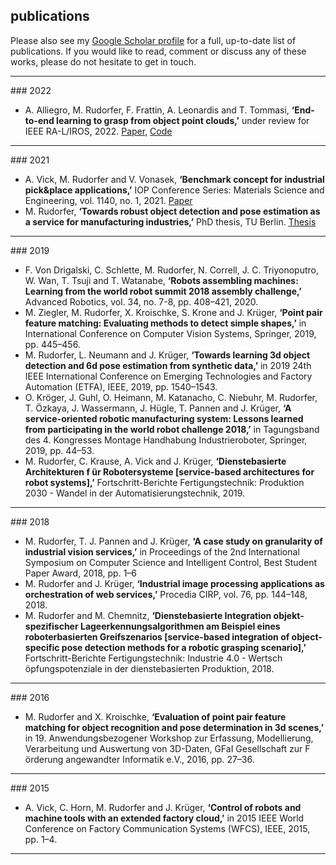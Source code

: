 ## publications

Please also see my [Google Scholar profile](https://scholar.google.com/citations?hl=en&user=Dz1Q-e0AAAAJ) for a full, up-to-date list of publications.
If you would like to read, comment or discuss any of these works, please do not hesitate to get in touch.

<hr/>
### 2022

- A. Alliegro, M. Rudorfer, F. Frattin, A. Leonardis and T. Tommasi, **‘End-to-end learning to grasp from object point clouds,’** under review for IEEE RA-L/IROS, 2022. [Paper](https://arxiv.org/abs/2203.05585), [Code](https://github.com/antoalli/L2G/)


<hr/>
### 2021

- A. Vick, M. Rudorfer and V. Vonasek, **‘Benchmark concept for industrial pick&place applications,’** IOP Conference Series:
Materials Science and Engineering, vol. 1140, no. 1, 2021. [Paper](https://doi.org/10.1088/1757-899X/1140/1/012014)
- M. Rudorfer, **‘Towards robust object detection and pose estimation as a service for manufacturing industries,’** PhD thesis, TU Berlin. [Thesis](https://doi.org/10.14279/depositonce-11302)

<hr/>
### 2019

- F. Von Drigalski, C. Schlette, M. Rudorfer, N. Correll, J. C. Triyonoputro, W. Wan, T. Tsuji and T. Watanabe, **‘Robots assembling machines: Learning from the world robot summit 2018 assembly challenge,’** Advanced Robotics, vol. 34, no. 7-8, pp. 408–421, 2020.
- M. Ziegler, M. Rudorfer, X. Kroischke, S. Krone and J. Krüger, **‘Point pair feature matching: Evaluating methods to detect simple shapes,’** in International Conference on Computer Vision Systems, Springer, 2019, pp. 445–456.
- M. Rudorfer, L. Neumann and J. Krüger, **‘Towards learning 3d object detection and 6d pose estimation from synthetic data,’** in 2019 24th IEEE International Conference on Emerging Technologies and Factory Automation (ETFA), IEEE, 2019, pp. 1540–1543.
- O. Kröger, J. Guhl, O. Heimann, M. Katanacho, C. Niebuhr, M. Rudorfer, T. Özkaya, J. Wassermann, J. Hügle, T. Pannen and J. Krüger, **‘A service-oriented robotic manufacturing system: Lessons learned from participating in the world robot challenge 2018,’** in Tagungsband des 4. Kongresses Montage Handhabung Industrieroboter, Springer, 2019, pp. 44–53.
- M. Rudorfer, C. Krause, A. Vick and J. Krüger, **‘Dienstebasierte Architekturen f  ̈ur Robotersysteme [service-based architectures for robot systems],’** Fortschritt-Berichte Fertigungstechnik: Produktion 2030 - Wandel in der Automatisierungstechnik, 2019.

<hr/>
### 2018

- M. Rudorfer, T. J. Pannen and J. Krüger, **‘A case study on granularity of industrial vision services,’** in Proceedings of the 2nd International Symposium on Computer Science and Intelligent Control, Best Student Paper Award, 2018, pp. 1–6
- M. Rudorfer and J. Krüger, **‘Industrial image processing applications as orchestration of web services,’** Procedia CIRP, vol. 76, pp. 144–148, 2018.
- M. Rudorfer and M. Chemnitz, **‘Dienstebasierte Integration objekt-spezifischer Lageerkennungsalgorithmen am Beispiel eines roboterbasierten Greifszenarios [service-based integration of object-specific pose detection methods for a robotic grasping scenario],’** Fortschritt-Berichte Fertigungstechnik: Industrie 4.0 - Wertsch  ̈opfungspotenziale in der dienstebasierten Produktion, 2018.

<hr/>
### 2016

- M. Rudorfer and X. Kroischke, **‘Evaluation of point pair feature matching for object recognition and pose determination in 3d scenes,’** in 19. Anwendungsbezogener Workshop zur Erfassung, Modellierung, Verarbeitung und Auswertung von 3D-Daten, GFaI Gesellschaft zur F  ̈orderung angewandter Informatik e.V., 2016, pp. 27–36.

<hr/>
### 2015

- A. Vick, C. Horn, M. Rudorfer and J. Krüger, **‘Control of robots and machine tools with an extended factory cloud,’** in 2015 IEEE World Conference on Factory Communication Systems (WFCS), IEEE, 2015, pp. 1–4.

<hr/>
